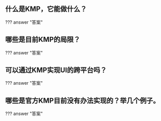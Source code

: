 

## 什么是KMP，它能做什么？
??? answer "答案"


## 哪些是目前KMP的局限？
??? answer "答案"



## 可以通过KMP实现UI的跨平台吗？
??? answer "答案"


## 哪些是官方KMP目前没有办法实现的？举几个例子。
??? answer "答案"

